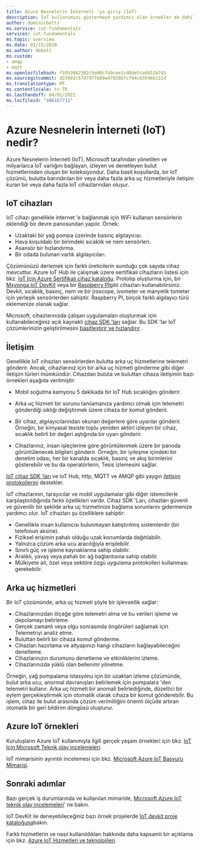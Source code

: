 ```yaml
---
title: Azure Nesnelerin İnterneti 'ye giriş (IoT)
description: IoT kullanımını göstermeye yardımcı olan örnekler de dahil olmak üzere Azure IoT ve IoT hizmetlerinin temellerini açıklayan giriş.
author: dominicbetts
ms.service: iot-fundamentals
services: iot-fundamentals
ms.topic: overview
ms.date: 01/15/2020
ms.author: dobett
ms.custom:
- amqp
- mqtt
ms.openlocfilehash: f1053062302c9a00cf49cee1cd8de5ca6652b745
ms.sourcegitcommit: d23602c57d797fb89a470288fcf94c63546b1314
ms.translationtype: MT
ms.contentlocale: tr-TR
ms.lasthandoff: 04/01/2021
ms.locfileid: "106167711"
---
```

# <a name="what-is-azure-internet-of-things-iot"></a>Azure Nesnelerin İnterneti (IoT) nedir?

Azure Nesnelerin İnterneti (IoT), Microsoft tarafından yönetilen ve milyarlarca IoT varlığını bağlayan, izleyen ve denetleyen bulut hizmetlerinden oluşan bir koleksiyondur. Daha basit koşullarda, bir IoT çözümü, bulutta barındırılan bir veya daha fazla arka uç hizmetleriyle iletişim kuran bir veya daha fazla IoT cihazlarından oluşur. 

## <a name="iot-devices"></a>IoT cihazları

IoT cihazı genellikle internet 'e bağlanmak için WiFi kullanan sensörlerin eklendiği bir devre panosundan yapılır. Örnek:

* Uzaktaki bir yağ pompa üzerinde basınç algılayıcısı.
* Hava koşuldaki bir birimdeki sıcaklık ve nem sensörleri.
* Asansör bir hızlandırma.
* Bir odada bulunan varlık algılayıcıları.

Çözümünüzü derlemek için farklı üreticilerin sunduğu çok sayıda cihaz mevcuttur. Azure IoT Hub ile çalışmak üzere sertifikalı cihazların listesi için bkz. [IoT Için Azure Sertifikalı cihaz kataloğu](https://devicecatalog.azure.com). Prototip oluşturma için, bir [Mxyonga IoT DevKit](https://microsoft.github.io/azure-iot-developer-kit/) veya bir [Raspberry PI](https://www.raspberrypi.org/)gibi cihazları kullanabilirsiniz. Devkit, sıcaklık, basınç, nem ve bir jroscope, ivometer ve manyetik tometer için yerleşik sensörlerden sahiptir. Raspberry PI, birçok farklı algılayıcı türü eklemenize olanak sağlar. 

Microsoft, cihazlarınızda çalışan uygulamaları oluşturmak için kullanabileceğiniz açık kaynaklı [cihaz SDK 'ları](../iot-hub/iot-hub-devguide-sdks.md) sağlar. Bu SDK 'lar IoT çözümlerinizin geliştirilmesini [basitleştirir ve hızlandırır](https://azure.microsoft.com/blog/benefits-of-using-the-azure-iot-sdks-in-your-azure-iot-solution/) .

## <a name="communication"></a>İletişim

Genellikle IoT cihazları sensörlerden bulutta arka uç hizmetlerine telemetri gönderir. Ancak, cihazlarınız için bir arka uç hizmeti gönderme gibi diğer iletişim türleri mümkündür. Cihazdan buluta ve buluttan cihaza iletişimin bazı örnekleri aşağıda verilmiştir:

* Mobil soğutma kamyonu 5 dakikada bir IoT Hub sıcaklığını gönderir. 

* Arka uç hizmeti bir sorunu tanılamanıza yardımcı olmak için telemetri gönderdiği sıklığı değiştirmek üzere cihaza bir komut gönderir. 

* Bir cihaz, algılayıcılarından okunan değerlere göre uyarılar gönderir. Örneğin, bir kimyasal tesiste toplu yeniden aktöri izleyen bir cihaz, sıcaklık belirli bir değeri aştığında bir uyarı gönderir.

* Cihazlarınız, insan işleçlerine göre görüntülenmek üzere bir panoda görüntülenecek bilgileri gönderir. Örneğin, bir iyileşme içindeki bir denetim odası, her bir kanalda sıcaklık, basınç ve akış birimlerini gösterebilir ve bu da operatörlerin, Tesis izlemesini sağlar. 

[IoT cihaz SDK 'ları](../iot-hub/iot-hub-devguide-sdks.md) ve IoT Hub, http, MQTT ve AMQP gibi yaygın [iletişim protokollerini](../iot-hub/iot-hub-devguide-protocols.md) destekler.

IoT cihazlarının, tarayıcılar ve mobil uygulamalar gibi diğer istemcilerle karşılaştırıldığında farklı özellikleri vardır. Cihaz SDK 'Ları, cihazları güvenli ve güvenilir bir şekilde arka uç hizmetinize bağlama sorunlarını gidermenize yardımcı olur.  IoT cihazları şu özelliklere sahiptir:

* Genellikle insan kullanıcısı bulunmayan katıştırılmış sistemlerdir (bir telefonun aksine).
* Fiziksel erişimin pahalı olduğu uzak konumlarda dağıtılabilir.
* Yalnızca çözüm arka ucu aracılığıyla erişilebilir.
* Sınırlı güç ve işleme kaynaklarına sahip olabilir.
* Aralıklı, yavaş veya pahalı bir ağ bağlantısına sahip olabilir.
* Mülkiyete ait, özel veya sektöre özgü uygulama protokolleri kullanması gerekebilir.

## <a name="back-end-services"></a>Arka uç hizmetleri 

Bir IoT çözümünde, arka uç hizmeti şöyle bir işlevsellik sağlar:

* Cihazlarınızdan ölçeğe göre telemetri alma ve bu verileri işleme ve depolamayı belirleme.
* Gerçek zamanlı veya olgu sonrasında öngörüleri sağlamak için Telemetriyi analiz etme.
* Buluttan belirli bir cihaza komut gönderme. 
* Cihazları hazırlama ve altyapınızı hangi cihazların bağlayabileceğini denetleme.
* Cihazlarınızın durumunu denetleme ve etkinliklerini izleme.
* Cihazlarınızda yüklü olan bellenimi yönetme.

Örneğin, yağ pompalama istasyonu için bir uzaktan izleme çözümünde, bulut arka ucu, anormal davranışları belirlemek için pompalara 'den telemetri kullanır. Arka uç hizmeti bir anomali belirlediğinde, düzeltici bir eylem gerçekleştirmek için otomatik olarak cihaza bir komut gönderebilir. Bu işlem, cihaz ile bulut arasında çözüm verimliliğini önemli ölçüde artıran otomatik bir geri bildirim döngüsü oluşturur.

## <a name="azure-iot-examples"></a>Azure IoT örnekleri

Kuruluşların Azure IoT kullanımıyla ilgili gerçek yaşam örnekleri için bkz. [IoT Için Microsoft Teknik olay incelemeleri](https://microsoft.github.io/techcasestudies/#technology=IoT&sortBy=featured). 

IoT mimarisinin ayrıntılı incelemesi için bkz. [Microsoft Azure IoT Başvuru Mimarisi](/azure/architecture/reference-architectures/iot).

## <a name="next-steps"></a>Sonraki adımlar

Bazı gerçek iş durumlarında ve kullanılan mimaride, [Microsoft Azure IoT teknik olay incelemeleri](https://microsoft.github.io/techcasestudies/#technology=IoT&sortBy=featured)' ne bakın.

IoT DevKit ile deneyebileceğiniz bazı örnek projelerde [IoT devkit proje kataloğuna](https://microsoft.github.io/azure-iot-developer-kit/docs/projects/)bakın. 

Farklı hizmetlerin ve nasıl kullanıldıkları hakkında daha kapsamlı bir açıklama için bkz. [Azure IoT Hizmetleri ve teknolojileri](iot-services-and-technologies.md).
